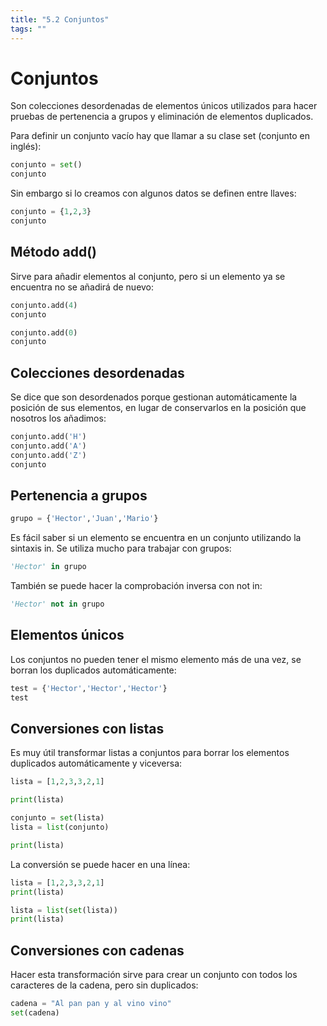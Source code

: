 ```yaml
---
title: "5.2 Conjuntos"
tags: ""
---
```


# Conjuntos

Son colecciones desordenadas de elementos únicos utilizados para hacer pruebas de pertenencia a grupos y eliminación de elementos duplicados.

Para definir un conjunto vacío hay que llamar a su clase set (conjunto en inglés):

```python
conjunto = set()
conjunto
```

Sin embargo si lo creamos con algunos datos se definen entre llaves:

```python
conjunto = {1,2,3}
conjunto
```

## Método add()

Sirve para añadir elementos al conjunto, pero si un elemento ya se encuentra no se añadirá de nuevo:

```python
conjunto.add(4)
conjunto
```

```python
conjunto.add(0)
conjunto
```

## Colecciones desordenadas

Se dice que son desordenados porque gestionan automáticamente la posición de sus elementos, en lugar de conservarlos en la posición que nosotros los añadimos:

```python
conjunto.add('H')
conjunto.add('A')
conjunto.add('Z')
conjunto
```

## Pertenencia a grupos

```python
grupo = {'Hector','Juan','Mario'}
```

Es fácil saber si un elemento se encuentra en un conjunto utilizando la sintaxis in. Se utiliza mucho para trabajar con grupos:

```python
'Hector' in grupo
```

También se puede hacer la comprobación inversa con not in:

```python
'Hector' not in grupo
```

## Elementos únicos

Los conjuntos no pueden tener el mismo elemento más de una vez, se borran los duplicados automáticamente:

```python
test = {'Hector','Hector','Hector'}
test
```

## Conversiones con listas

Es muy útil transformar listas a conjuntos para borrar los elementos duplicados automáticamente y viceversa:

```python
lista = [1,2,3,3,2,1]

print(lista)

conjunto = set(lista)
lista = list(conjunto)

print(lista)
```

La conversión se puede hacer en una línea:

```python
lista = [1,2,3,3,2,1]
print(lista)

lista = list(set(lista))
print(lista)
```

## Conversiones con cadenas

Hacer esta transformación sirve para crear un conjunto con todos los caracteres de la cadena, pero sin duplicados:

```python
cadena = "Al pan pan y al vino vino"
set(cadena)
```
